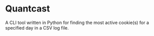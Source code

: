 # Quantcast
A CLI tool written in Python for finding the most active cookie(s) for a specified day in a CSV log file. 
